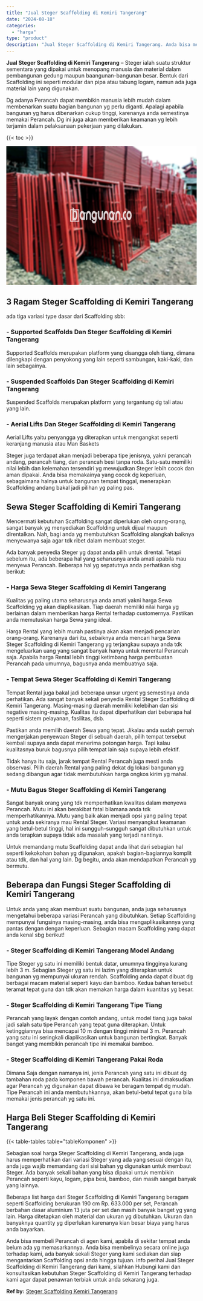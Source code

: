 ```yaml
---
title: "Jual Steger Scaffolding di Kemiri Tangerang"
date: "2024-08-18"
categories: 
  - "harga"
type: "product"
description: "Jual Steger Scaffolding di Kemiri Tangerang. Anda bisa membeli Perancah di agen kami, apabila di sekitar tempat anda belum ada yg memasarkannya. Anda bisa me..."
---
```


**Jual Steger Scaffolding di Kemiri Tangerang** – Steger ialah suatu struktur sementara yang dipakai untuk menopang manusia dan material dalam pembangunan gedung maupun baangunan-bangunan besar. Bentuk dari Scaffolding ini seperti modular dan pipa atau tabung logam, namun ada juga material lain yang digunakan.

Dg adanya Perancah dapat membikin manusia lebih mudah dalam membenarkan suatu bagian bangunan yg perlu diganti. Apalagi apabila bangunan yg harus dibenarkan cukup tinggi, karenanya anda semestinya memakai Perancah. Dg ini juga akan memberikan keamanan yg lebih terjamin dalam pelaksanaan pekerjaan yang dilakukan.

{{< toc >}}

![Jual Steger Scaffolding di Kemiri Tangerang](/images/sewa-scaffolding-steger-08.png)

## 3 Ragam Steger Scaffolding di Kemiri Tangerang

ada tiga variasi type dasar dari Scaffolding sbb:

### \- Supported Scaffolds Dan Steger Scaffolding di Kemiri Tangerang

Supported Scaffolds merupakan platform yang disangga oleh tiang, dimana dilengkapi dengan penyokong yang lain seperti sambungan, kaki-kaki, dan lain sebagainya.

### \- Suspended Scaffolds Dan Steger Scaffolding di Kemiri Tangerang

Suspended Scaffolds merupakan platform yang tergantung dg tali atau yang lain.

### \- Aerial Lifts Dan Steger Scaffolding di Kemiri Tangerang

Aerial Lifts yaitu penyangga yg diterapkan untuk mengangkat seperti keranjang manusia atau Man Baskets

Steger juga terdapat akan menjadi beberapa tipe jenisnya, yakni perancah andang, perancah tiang, dan perancah besi tanpa roda. Satu-satu memiliki nilai lebih dan kelemahan tersendiri yg mewujudkan Steger lebih cocok dan aman dipakai. Anda bisa memakainya yang cocok dg keperluan, sebagaimana halnya untuk bangunan tempat tinggal, menerapkan Scaffolding andang bakal jadi pilihan yg paling pas.

## Sewa Steger Scaffolding di Kemiri Tangerang

Mencermati kebutuhan Scaffolding sangat diperlukan oleh orang-orang, sangat banyak yg menyediakan Scaffolding untuk dijual maupun direntalkan. Nah, bagi anda yg membutuhkan Scaffolding alangkah baiknya menyewanya saja agar tdk ribet dalam membuat steger.

Ada banyak penyedia Steger yg dapat anda pilih untuk dirental. Tetapi sebelum itu, ada beberapa hal yang seharusnya anda amati apabila mau menyewa Perancah. Beberapa hal yg sepatutnya anda perhatikan sbg berikut:

### \- Harga Sewa Steger Scaffolding di Kemiri Tangerang

Kualitas yg paling utama seharusnya anda amati yakni harga Sewa Scaffolding yg akan diaplikasikan. Tiap daerah memiliki nilai harga yg berlainan dalam memberikan harga Rental terhadap customernya. Pastikan anda memutuskan harga Sewa yang ideal.

Harga Rental yang lebih murah pastinya akan akan menjadi pencarian orang-orang. Karenanya dari itu, sebaiknya anda mencari harga Sewa Steger Scaffolding di Kemiri Tangerang yg terjangkau supaya anda tdk mengeluarkan uang yang sangat banyak hanya untuk merental Perancah saja. Apabila harga Rental lebih tinggi ketimbang harga pembuatan Perancah pada umumnya, bagusnya anda membuatnya saja.

### \- Tempat Sewa Steger Scaffolding di Kemiri Tangerang

Tempat Rental juga bakal jadi beberapa unsur urgent yg semestinya anda perhatikan. Ada sangat banyak sekali penyedia Rental Steger Scaffolding di Kemiri Tangerang. Masing-masing daerah memiliki kelebihan dan sisi negative masing-masing. Kualitas itu dapat diperhatikan dari beberapa hal seperti sistem pelayanan, fasilitas, dsb.

Pastikan anda memilih daerah Sewa yang tepat. Jikalau anda sudah pernah mengerjakan penyewaan Steger di sebuah daerah, pilih tempat tersebut kembali supaya anda dapat menerima potongan harga. Tapi kalau kualitasnya buruk bagusnya pilih tempat lain saja supaya lebih efektif.

Tidak hanya itu saja, jarak tempat Rental Perancah juga mesti anda observasi. Pilih daerah Rental yang paling dekat dg lokasi bangunan yg sedang dibangun agar tidak membutuhkan harga ongkos kirim yg mahal.

### \- Mutu Bagus Steger Scaffolding di Kemiri Tangerang

Sangat banyak orang yang tdk memperhatikan kwalitas dalam menyewa Perancah. Mutu ini akan berakibat fatal bilamana anda tdk memperhatikannya. Mutu yang baik akan menjadi opsi yang paling tepat untuk anda sekiranya mau Rental Steger. Variasi menyangkut keamanan yang betul-betul tinggi, hal ini sungguh-sungguh sangat dibutuhkan untuk anda terapkan supaya tidak ada masalah yang terjadi nantinya.

Untuk memandang mutu Scaffolding dapat anda lihat dari sebagian hal seperti kekokohan bahan yg digunakan, apakah bagian-bagiannya komplit atau tdk, dan hal yang lain. Dg begitu, anda akan mendapatkan Perancah yg bermutu.

## Beberapa dan Fungsi Steger Scaffolding di Kemiri Tangerang

Untuk anda yang akan membuat suatu bangunan, anda juga seharusnya mengetahui beberapa variasi Perancah yang dibutuhkan. Setiap Scaffolding mempunyai fungsinya masing-masing, anda bisa mengaplikasikannya yang pantas dengan dengan keperluan. Sebagian macam Scaffolding yang dapat anda kenal sbg berikut!

### \- Steger Scaffolding di Kemiri Tangerang Model Andang

Tipe Steger yg satu ini memiliki bentuk datar, umumnya tingginya kurang lebih 3 m. Sebagian Steger yg satu ini lazim yang diterapkan untuk bangunan yg mempunyai ukuran rendah. Scaffolding anda dapat dibuat dg berbagai macam material seperti kayu dan bamboo. Kedua bahan tersebut teramat tepat guna dan tdk akan memakan harga dalam kuantitas yg besar.

### \- Steger Scaffolding di Kemiri Tangerang Tipe Tiang

Perancah yang layak dengan contoh andang, untuk model tiang juga bakal jadi salah satu tipe Perancah yang tepat guna diterapkan. Untuk ketinggiannya bisa mencapai 10 m dengan tinggi minimal 3 m. Perancah yang satu ini seringkali diaplikasikan untuk bangunan bertingkat. Banyak banget yang membikin perancah tipe ini memakai bamboo.

### \- Steger Scaffolding di Kemiri Tangerang Pakai Roda

Dimana Saja dengan namanya ini, jenis Perancah yang satu ini dibuat dg tambahan roda pada komponen bawah perancah. Kualitas ini dimaksudkan agar Perancah yg digunakan dapat dibawa ke beragam tempat dg mudah. Tipe Perancah ini anda membutuhkannya, akan betul-betul tepat guna bila memakai jenis perancah yg satu ini.

## Harga Beli Steger Scaffolding di Kemiri Tangerang

{{< table-tables table="tableKomponen" >}}

Sebagian soal harga Steger Scaffolding di Kemiri Tangerang, anda juga harus memperhatikan dari variasi Steger yang ada yang sesuai dengan itu, anda juga wajib memandang dari sisi bahan yg digunakan untuk membaut Steger. Ada banyak sekali bahan yang bisa dipakai untuk membikin Perancah seperti kayu, logam, pipa besi, bamboo, dan masih sangat banyak yang lainnya.

Beberapa list harga dari Steger Scaffolding di Kemiri Tangerang beragam seperti Scaffolding berukuran 190 cm Rp. 633.000 per set, Perancah berbahan dasar aluminium 13 juta per set dan masih banyak banget yg yang lain. Harga ditetapkan oleh material dan ukuran yg dibutuhkan. Ukuran dan banyaknya quantity yg diperlukan karenanya kian besar biaya yang harus anda bayarkan.

Anda bisa membeli Perancah di agen kami, apabila di sekitar tempat anda belum ada yg memasarkannya. Anda bisa membelinya secara online juga terhadap kami, ada banyak sekali Steger yang kami sediakan dan siap mengantarkan Scaffolding opsi anda hingga tujuan. info perihal Jual Steger Scaffolding di Kemiri Tangerang dari kami, silahkan Hubungi kami dan konsultasikan kebutuhan Steger Scaffolding di Kemiri Tangerang terhadap kami agar dapat penawran terbiak untuk anda sekarang juga.

**Ref by:** [Steger Scaffolding Kemiri Tangerang](https://id.wikipedia.org/wiki/Steger)
